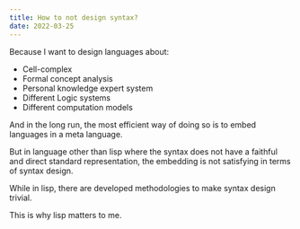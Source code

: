 ```yaml
---
title: How to not design syntax?
date: 2022-03-25
---
```


Because I want to design languages about:

- Cell-complex
- Formal concept analysis
- Personal knowledge expert system
- Different Logic systems
- Different computation models

And in the long run,
the most efficient way of doing so
is to embed languages in a meta language.

But in language other than lisp
where the syntax does not have a
faithful and direct standard representation,
the embedding is not satisfying in terms of syntax design.

While in lisp, there are developed methodologies
to make syntax design trivial.

This is why lisp matters to me.
